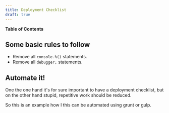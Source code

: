 ```yaml
---
title: Deployment Checklist
draft: true
---
```


**Table of Contents**
<!-- toc -->

## Some basic rules to follow
* Remove all `console.%()` statements.
* Remove all `debugger;` statements.


## Automate it!

One the one hand it's for sure important to have a deployment checklist, but on the other hand stupid, repetitive work should be reduced.

So this is an example how I this can be automated using grunt or gulp.